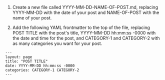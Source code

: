 1. Create a new file called YYYY-MM-DD-NAME-OF-POST.md, replacing YYYY-MM-DD with the date of your post and NAME-OF-POST with the name of your post.

2. Add the following YAML frontmatter to the top of the file, replacing POST TITLE with the post's title, YYYY-MM-DD hh:mm:ss -0000 with the date and time for the post, and CATEGORY-1 and CATEGORY-2 with as many categories you want for your post.

```
---
layout: page
title: "POST TITLE"
date: YYYY-MM-DD hh:mm:ss -0000
categories: CATEGORY-1 CATEGORY-2
---
```
